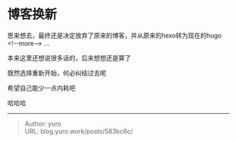 # 博客换新


思来想去，最终还是决定放弃了原来的博客，并从原来的hexo转为现在的hugo
&lt;!--more--&gt;
...

本来这里还想说很多话的，后来想想还是算了

既然选择重新开始，何必纠结过去呢

希望自己能少一点内耗吧

哈哈哈



---

> Author: yuro  
> URL: blog.yuro.work/posts/583bc6c/  

